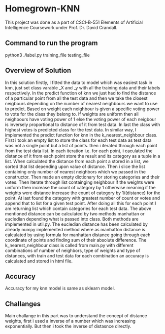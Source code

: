 # Homegrown-KNN

This project was done as a part of CSCI-B-551 Elements of Artificial Intelligence Coursework under Prof. Dr. David Crandall.

## Command to run the program ##

python3 ./label.py training_file testing_file

## Overview of Solution ##

In this solution firstly, I fitted the data to model which was easiest task in knn, just set class varable _X and _y with all the training data and their labels respectively. In the predict function of knn we just had to find the distance of a particular point from all the test data and then we take the closest neigbours depending on the number of nearest neighbours we want to use to predict. Based on weight each neighbour is given a specific voting power to vote for the class they belong to. If weights are uniform then all neighbours have voting power of 1 else the voting power of each neigbour is inversely proportional to distance of it from test data. In last the class with highest votes is predicted class for the test data. In similar way, I implemented the predict function for knn in the k_nearest_neighbour class. First i took an empty list to store the class for each test data as test data was not a single point but a list of points. then i iterated through each point from the test data list. In each iteration i.e. for each point, i caculated the distance of it from each point store the result and its category as a tuple in a list. When calculated the distance from each point a stored in a list, we sorted that list depending upon value of distance. Then i slice the list containing only number of nearest neighbors which we passed in the constructor. Then made an empty dictionary for storing categories and their votes. Then Iterate through list containging neighbour if the weights were uniform then increase the count of category by 1 otherwise meaning if the weights were distance increase the count of category by 1/(distance) for the point. At last found the category with greatest number of count or votes and append that to list for a given test point. After doing all this for each point I am returning list which contain categories for each test data. The above mentioned distance can be calculated by two methods manhattan or eucledian depending what is passed into class. Both methods are implemented in util.py. The eucledian distance has been calculated by already numpy implemented method where as manhatton distance is calculated by using formula for manhattan distance going through each coordinate of points and finding sum of their absolute difference. The k_nearest_neighbour class is called from main.py with different combinations of number of neighbors, type of weights and type of distances, with train and test data for each combination an accuracy is calculated and stored in html file.

## Accuracy ##

Accuracy for my knn model is same as sklearn model.

## Challanges ##

Main challange in this part was to understand the concept of distance weights, first i used a inverse of a number which was increasing exponentially. But then i took the inverse of distasnce directly.
